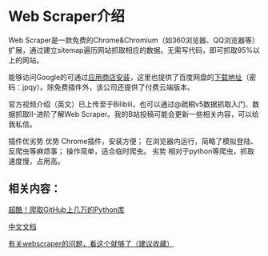 # Web Scraper介绍

Web Scraper是一款免费的Chrome&Chromium（如360浏览器、QQ浏览器等）扩展，通过建立sitemap遍历网站抓取相应的数据。无需写代码，即可抓取95%以上的网站。

能够访问Google的可通过[应用商店安装](https://chrome.google.com/webstore/detail/web-scraper/jnhgnonknehpejjnehehllkliplmbmhn)，这里也提供了百度网盘的[下载地址](https://pan.baidu.com/share/init?surl=eTn8up8)（密码：jpqy）。除免费插件外，该公司还提供了付费云端版本。

官方视频介绍（英文）已上传至于Bilibili，也可以通过@疏桐v5数据抓取入门、数据抓取II-进阶了解Web Scraper。我的B站投稿可能会更新一些相关内容，可以给我私信。

插件优劣势
优势
Chrome插件，安装方便；
在浏览器内运行，简略了模拟登陆、反爬虫等麻烦事；
操作简单，适合临时爬虫。
劣势
相对于python等爬虫，抓取速度慢，占用高。


## 相关内容：

[超酷！爬取GitHub上几万的Python库](https://www.jianshu.com/p/6c1a1e10ddaa )

[中文文档](https://www.kancloud.cn/fuwenyue/webscraper/543178)

[有关webscraper的问题，看这个就够了（建议收藏）](https://www.jianshu.com/p/cd5124ac0871)
